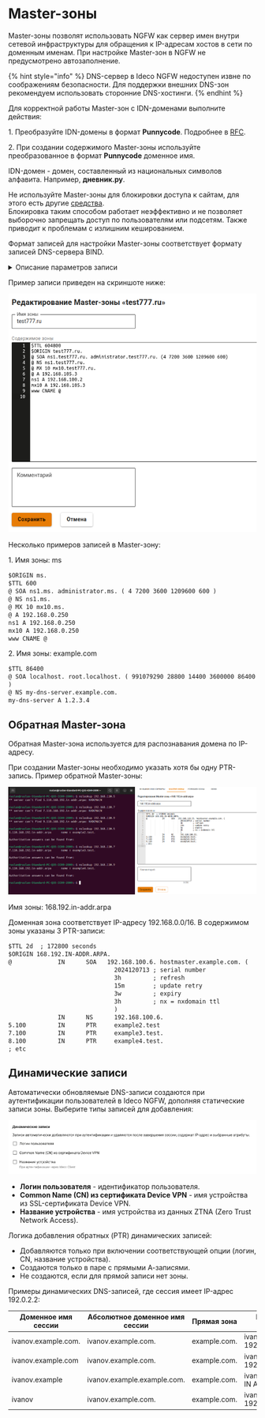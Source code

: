 # Master-зоны

Master-зоны позволят использовать NGFW как сервер имен внутри сетевой инфраструктуры для обращения к IP-адресам хостов в сети по доменным именам. При настройке Master-зон в NGFW не предусмотрено автозаполнение.

{% hint style="info" %}
DNS-сервер в Ideco NGFW недоступен извне по соображениям безопасности. Для поддержки внешних DNS-зон рекомендуем использовать сторонние DNS-хостинги.
{% endhint %}

Для корректной работы Master-зон с IDN-доменами выполните действия:

1\. Преобразуйте IDN-домены в формат **Punnycode**. Подробнее в [RFC](https://datatracker.ietf.org/doc/html/rfc3492). 

2\. При создании содержимого Master-зоны используйте преобразованное в формат **Punnycode** доменное имя.

IDN-домен - домен, составленный из национальных символов алфавита. Например, **дневник.ру**.

Не используйте Master-зоны для блокировки доступа к сайтам, для этого есть другие [средства](/settings/access-rules/content-filter/). \
Блокировка таким способом работает неэффективно и не позволяет выборочно запрещать доступ по пользователям или подсетям. Также приводит к проблемам с излишним кешированием.

Формат записей для настройки Master-зоны соответствует формату записей DNS-сервера BIND.

<details>

<summary>Описание параметров записи</summary>

* **$TTL** - определяет время кеширования положительных ответов (ответ в виде найденного IP-адреса). Время задается в секундах или с помощью сокращений: m — минуты, h — часы, d — дни, w — недели;
* **$ORIGIN** - определяет текущее имя домена. Текущее значение $ORIGIN заменяет символ @ в записи. Текущее значение $ORIGIN добавляется к любому имени, которое не заканчивается на "точку"; 
* **$SOA** - описывает основные/начальные настройки зоны, или _определяет зону ответственности данного сервера_. Для каждой зоны должна существовать только одна запись SOA и она должна быть первая. В записи $SOA указывается primary NS для домена и e-mail контактного лица и далее в скобках: \
  1\. **Serial** - Серийный номер файла зоны. При изменении данных нужно менять серийный номер, при этом зона обновляется на всех серверах. Используйте формат: ГГГГММДДнн (год, месяц, день, нн — порядковый номер изменения за день). Если второй раз за день вносите изменения в файл зоны, укажите "нн" равным 01, если третий - 02, и т. д.; \
  2\. **Refresh** - указывает, как часто вторичные серверы должны опрашивать первичный, чтобы узнать, не увеличился ли серийный номер зоны; \
  3\. **Retry** - время ожидания после неудачной попытки опроса; \
  4\. **Expiry** - максимальное время, в течение которого вторичный сервер может использовать информацию о полученной зоне; \
  5\. **TTL** - минимальное время, в течение которого данные остаются в кеше вторичного сервера.
* **$SRV** - указывают на сервера, обеспечивающие работу тех или иных служб в этом домене (например, Jabber и Active Directory);
* **$NS** - DNS-сервер, обслуживающий этот домен. Минимально их необходимо два, причем они должны находится в разных подсетях, а лучше - в географически разных местах. Первым указывайте primary сервер;
* **$PTR** - Обратная DNS-запись (reverse DNS, rDNS, PTR-запись), которая отображает IP-адрес в доменное имя.
* **$MX** - описывает почтовые шлюзы (обычно один), на которые будет доставляться вся почта этого домена. Для каждого шлюза устанавливается приоритет (по умолчанию - 10). Обычно имя домена почтового шлюза выглядит так: _mx.example.com_. Для MX хостов должны быть соответствующие A-записи;
* **$A** - отображают имя хоста (доменное имя) на адрес IPv4. Для каждого сетевого интерфейса машины должна быть сделана одна **A-запись**;
* **$AAAA** - аналогична записи A, но для IPv6;
* **$CNAME** - отображает алиас на реальное имя (для перенаправления на другое имя).

Со всеми ресурсными записями можно ознакомиться по [ссылке](https://ru.wikipedia.org/wiki/%D0%A2%D0%B8%D0%BF%D1%8B_%D1%80%D0%B5%D1%81%D1%83%D1%80%D1%81%D0%BD%D1%8B%D1%85_%D0%B7%D0%B0%D0%BF%D0%B8%D1%81%D0%B5%D0%B9_DNS).

</details>

Пример записи приведен на скриншоте ниже:

<img src="/.gitbook/assets/dns5.png" alt="" data-size="original">

Несколько примеров записей в Master-зону:

1\.  Имя зоны: ms

```
$ORIGIN ms. 
$TTL 600 
@ SOA ns1.ms. administrator.ms. ( 4 7200 3600 1209600 600 ) 
@ NS ns1.ms. 
@ MX 10 mx10.ms. 
@ A 192.168.0.250 
ns1 A 192.168.0.250 
mx10 A 192.168.0.250 
www CNAME @
```
2\.  Имя зоны: example.com

```
$TTL 86400
@ SOA localhost. root.localhost. ( 991079290 28800 14400 3600000 86400 )
@ NS my-dns-server.example.com.
my-dns-server A 1.2.3.4
```

## Обратная Master-зона

Обратная Master-зона используется для распознавания домена по IP-адресу.

При создании Master-зоны необходимо указать хотя бы одну PTR-запись. Пример обратной Master-зоны:

![](/.gitbook/assets/dns6.png) 

Имя зоны: 168.192.in-addr.arpa 

Доменная зона соответствует IP-адресу 192.168.0.0/16. В содержимом зоны указаны 3 PTR-записи:

```
$TTL 2d  ; 172800 seconds
$ORIGIN 168.192.IN-ADDR.ARPA.
@             IN      SOA   192.168.100.6. hostmaster.example.com. (
                              2024120713 ; serial number
                              3h         ; refresh
                              15m        ; update retry
                              3w         ; expiry
                              3h         ; nx = nxdomain ttl
                              )
              IN      NS      192.168.100.6.
5.100         IN      PTR     example2.test
7.100         IN      PTR     example3.test.
8.100         IN      PTR     example4.test.
; etc
```
## Динамические записи

Автоматически обновляемые DNS-записи создаются при аутентификации пользователей в Ideco NGFW, дополняя статические записи зоны. Выберите типы записей для добавления:

![](/.gitbook/assets/dns7.png)

* **Логин пользователя** - идентификатор пользователя.
* **Common Name (CN) из сертификата Device VPN** - имя устройства из SSL-сертификата Device VPN.
* **Название устройства** - имя устройства из данных ZTNA (Zero Trust Network Access).

Логика добавления обратных (PTR) динамических записей:
* Добавляются только при включении соответствующей опции (логин, CN, название устройства).
* Создаются только в паре с прямыми А-записями.
* Не создаются, если для прямой записи нет зоны.

Примеры динамических DNS-записей, где сессия имеет IP-адрес 192.0.2.2:
<table style="width: 100%;">
  <thead>
    <tr>
      <th>Доменное имя сессии</th>
      <th>Абсолютное доменное имя сессии</th>
      <th>Прямая зона</th>
      <th>Прямая запись</th>
      <th>Обратная зона</th>
      <th>Обратная запись</th>
    </tr>
  </thead>
  <tbody>
    <tr>
      <td>ivanov.example.com.</td>
      <td>ivanov.example.com.</td>
      <td>example.com.</td>
      <td>ivanov IN A 192.0.2.2</td>
      <td>2.0.192.in-addr.arpa.</td>
      <td>2 IN PTR ivanov.example.com.</td>
    </tr>
    <tr>
      <td>ivanov.example.com</td>
      <td>ivanov.example.com.</td>
      <td>example.com.</td>
      <td>ivanov IN A 192.0.2.2</td>
      <td>2.0.192.in-addr.arpa.</td>
      <td>2 IN PTR ivanov.example.com.</td>
    </tr>
    <tr>
      <td>ivanov.example</td>
      <td>ivanov.example.example.com.</td>
      <td>example.com.</td>
      <td>ivanov.example IN A 192.0.2.2</td>
      <td>2.0.192.in-addr.arpa.</td>
      <td>2 IN PTR ivanov.example.example.com.</td>
    </tr>
    <tr>
      <td>ivanov</td>
      <td>ivanov.example.com.</td>
      <td>example.com.</td>
      <td>ivanov IN A 192.0.2.2</td>
      <td>2.0.192.in-addr.arpa.</td>
      <td>2 IN PTR ivanov.example.com.</td>
    </tr>
  </tbody>
</table>